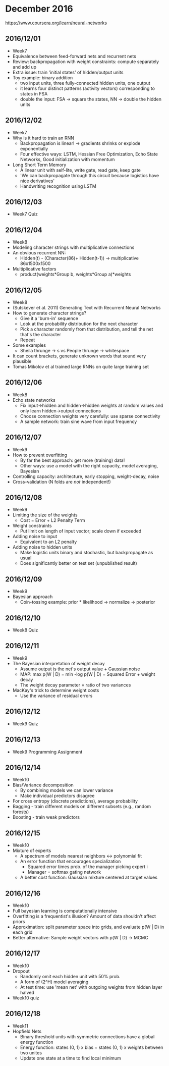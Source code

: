# December 2016

https://www.coursera.org/learn/neural-networks

## 2016/12/01

- Week7
- Equivalence between feed-forward nets and recurrent nets
- Review: backpropagation with weight constraints: compute separately and add up
- Extra issue: train 'initial states' of hidden/output units
- Toy example: binary addition
    - two input units, three fully-connected hidden units, one output
    - it learns four distinct patterns (activity vectors) corresponding to states in FSA
    - double the input: FSA -> square the states, NN -> double the hidden units

## 2016/12/02

- Week7
- Why is it hard to train an RNN
    - Backpropagation is linear! -> gradients shrinks or explode exponentially
    - Four effective ways: LSTM, Hessian Free Optimization, Echo State Networks, Good initialization with momentum
- Long Short Term Memory
    - A linear unit with self-lite, write gate, read gate, keep gate
    - 'We can backpropagate through this circuit because logistics have nice derivatives'
    - Handwriting recognition using LSTM

## 2016/12/03

- Week7 Quiz

## 2016/12/04

- Week8
- Modeling character strings with multiplicative connections
- An obvious recurrent NN:
    - Hidden(t) - (Character(86)+ Hidden(t-1)) -> multiplicative 86x1500x1500
- Multiplicative factors
     - product(weights\*Group b, weights\*Group a)\*weights

## 2016/12/05

- Week8
- (Sutskever et al. 2011) Generating Text with Recurrent Neural Networks
- How to generate character strings?
    - Give it a 'burn-in' sequence
    - Look at the probability distribution for the next character
    - Pick a character randomly from that distribution, and tell the net that's the character
    - Repeat
- Some examples
    - Sheila thrunge -> s  vs  People thrunge -> whitespace
- It can count brackets, generate unknown words that sound very plausible
- Tomas Mikolov et al trained large RNNs on quite large training set

## 2016/12/06

- Week8
- Echo state networks
    - Fix input->hidden and hidden->hidden weights at random values and only learn hidden->output connections
    - Choose connection weights very carefully: use sparse connectivity
    - A sample network: train sine wave from input frequency

## 2016/12/07

- Week9
- How to prevent overfitting
    - By far the best approach: get more (training) data!
    - Other ways: use a model with the right capacity, model averaging, Bayesian
- Controlling capacity: architecture, early stopping, weight-decay, noise
- Cross-validation (N folds are *not* independent!)

## 2016/12/08

- Week9
- Limiting the size of the weights
    - Cost = Error + L2 Penalty Term
- Weight constraints
     - Put limit on length of input vector; scale down if exceeded
- Adding noise to input
    - Equivalent to an L2 penalty
- Adding noise to hidden units
    - Make logistic units binary and stochastic, but backpropagate as usual
    - Does significantly better on test set (unpublished result)

## 2016/12/09

- Week9
- Bayesian approach
    - Coin-tossing example: prior * likelihood -> normalize -> posterior

## 2016/12/10

- Week8 Quiz

## 2016/12/11

- Week9
- The Bayesian interpretation of weight decay
    - Assume output is the net's output value + Gaussian noise
    - MAP: max p(W | D) = min -log p(W | D) = Squared Error + weight decay
    - The weight decay parameter = ratio of two variances
- MacKay's trick to determine weight costs
    - Use the variance of residual errors

## 2016/12/12

- Week9 Quiz

## 2016/12/13

- Week9 Programming Assignment

## 2016/12/14

- Week10
- Bias/Variance decomposition
    - By combining models we can lower variance
    - Make individual predictors disagree
- For cross entropy (discrete predictions), average probability
- Bagging - train different models on different subsets (e.g., random forests)
- Boosting - train weak predictors

## 2016/12/15

- Week10
- Mixture of experts
    - A spectrum of models   nearest neighbors <-> polynomial fit
    - An error function that encourages specialization
        - Squared error times prob. of the manager picking expert i
        - Manager = softmax gating network
    - A better cost function: Gaussian mixture centered at target values

## 2016/12/16

- Week10
- Full bayesian learning is computationally intensive
- Overfitting is a frequentist's illusion? Amount of data shouldn't affect priors
- Approximation: split parameter space into grids, and evaluate p(W | D) in each grid
- Better alternative: Sample weight vectors with p(W | D) -> MCMC

## 2016/12/17

- Week10
- Dropout
    - Randomly omit each hidden unit with 50% prob.
    - A form of (2^H) model averaging
    - At test time: use 'mean net' with outgoing weights from hidden layer halved
- Week10 quiz

## 2016/12/18

- Week11
- Hopfield Nets
    - Binary threshold units with symmetric connections have a global energy function
    - Energy function: states (0, 1) x bias + states (0, 1) x weights between two unites
    - Update one state at a time to find local minimum
